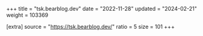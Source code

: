 +++
title = "tsk.bearblog.dev"
date = "2022-11-28"
updated = "2024-02-21"
weight = 103369

[extra]
source = "https://tsk.bearblog.dev/"
ratio = 5
size = 101
+++
